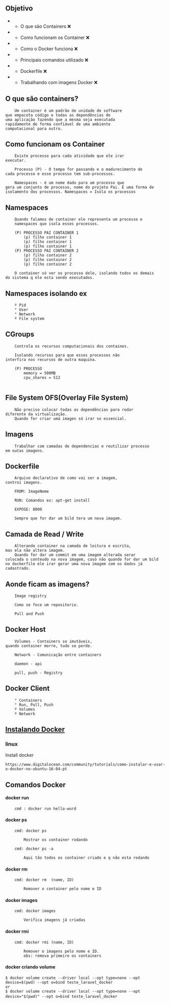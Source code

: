 ## Objetivo

* - O que são Containers :x:
* - Como funcionam os Container :x:
* - Como o Docker funciona :x:
* - Principais comandos utilizado :x:
* - Dockerfile :x:
* - Trabalhando com imagens Docker :x:

## O que são containers?

```
	Um container é um padrão de unidade de software 
que empacota código e todas as dependências de 
uma aplicação fazendo que a mesma seja executada 
rapidamente de forma confiável de uma ambiente 
computacional para outro.
```

## Como funcionam os Container
```
	Existe processo para cada atividade que ele irar
executar.

	Processo (P) - O tempo for passando e o madurecimento de 
cada processo e esse processo tem sub-processos.

	Namespaces - é um nome dado para um processo que 
gera um conjunto de processo, nome do projeto Pai. É uma forma de 
isolamento dos processos. Namespaces = Isola os processos

```

## Namespaces
```
	Quando falamos de container ele representa um processo e 
	namespaces que isola esses processos.

	(P) PROCESSO PAI CONTAINER 1
		(p) filho container 1
		(p) filho container 1
		(p) filho container 1
	(P) PROCESSO PAI CONTAINER 2
		(p) filho container 2
		(p) filho container 2
		(p) filho container 2

	O container só ver os processo dele, isolando todos os demais
do sistema q ele esta sendo executados.

```

## Namespaces isolando ex
```
	º Pid
	° User
	° Network
	º File system
``` 

## CGroups
```
	Controla os recursos computacionais dos containes.

	Isolando recursos para que esses processos não
interfira nos recursos de outra maquina. 

	(P) PROCESSO
		memory = 500MB
		cpu_shares = 512


``` 

## File System OFS(Overlay File System)
```
	Não preciso colocar todas as dependências para rodar
diferente da virtualização.
	Quando for criar uma imagen só irar so essencial.  
```

## Imagens
```
	Trabalhar com camadas de dependencias e reutilizar processo 
em outas imagens.
```

## Dockerfile
```
	Arquivo declarativo de como vai ser a imagem, 
controi imagens.

	FROM: ImageNome

	RUN: Comandos ex: apt-get install

	EXPOSE: 8000

	Sempre que for dar um bild tera um nova imagem.
```

## Camada de Read / Write
```
	Alterando container na camada de leitura e escrita,
mas ela não altera imagem.
	Quando for dar um commit em uma imagem alterada serar 
colocada o conteudo na nova imagem, caso não quando for dar um bild 
no dockerfile ele irar gerar uma nova imagem com os dados já 
cadastrado.
``` 

## Aonde ficam as imagens?
```
	Image registry

	Como se foce um repositorio.

	Pull and Push
```

## Docker Host
```
	Volumes - Containers so imutáveis,
quando container morre, tudo se perde.

	Network - Comunicação entre containers

	daemon - api

	pull, push - Registry

```

## Docker Client
```
	° Containers
	° Run, Pull, Push
	º Volumes
	º Network
```

## [Instalando Docker](https://docs.docker.com/docker-for-windows/install/)

### linux 
Install docker

```
https://www.digitalocean.com/community/tutorials/como-instalar-e-usar-o-docker-no-ubuntu-16-04-pt
```

## Comandos Docker

#### docker run
```
	cmd : docker run hello-word
```

#### docker ps
```
	cmd: docker ps

		Mostrar os container rodando

	cmd: docker ps -a

		Aqui tão todos os container criado e q não esta rodando

```

#### docker rm
```
	cmd: docker rm  (name, ID)

		Remover o container pelo nome e ID

```

#### docker images
```
	cmd: docker images

		Verifica imagens já criadas

```

#### docker rmi
```
	cmd: docker rmi (name, ID)

		Remover o imagens pelo nome e ID.
		obs: remova primeiro os containers

```

#### docker criando volume
```
$ docker volume create --driver local --opt type=none --opt device=$(pwd) --opt o=bind teste_laravel_docker
or
$ docker volume create --driver local --opt type=none --opt device="$(pwd)" --opt o=bind teste_laravel_docker
```
